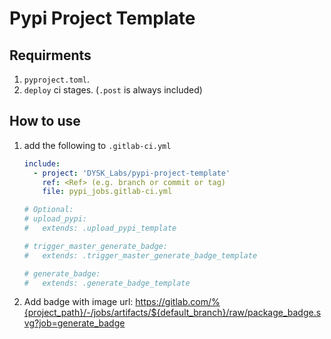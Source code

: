 # Pypi Project Template

## Requirments

1. `pyproject.toml`.
2. `deploy` ci stages. (`.post` is always included)

## How to use

1. add the following to `.gitlab-ci.yml`
    ```yaml
    include:
      - project: 'DYSK_Labs/pypi-project-template'
        ref: <Ref> (e.g. branch or commit or tag)
        file: pypi_jobs.gitlab-ci.yml

    # Optional:
    # upload_pypi:
    #   extends: .upload_pypi_template

    # trigger_master_generate_badge:
    #   extends: .trigger_master_generate_badge_template

    # generate_badge:
    #   extends: .generate_badge_template
    ```

2. Add badge with image url: <https://gitlab.com/%{project_path}/-/jobs/artifacts/${default_branch}/raw/package_badge.svg?job=generate_badge>
